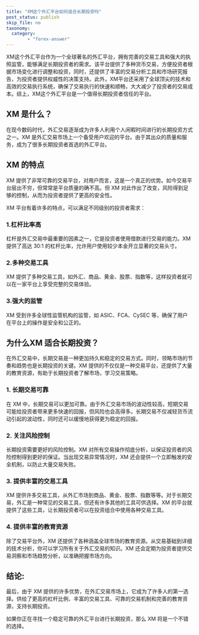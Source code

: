 ```yaml
---
title: "XM这个外汇平台如何适合长期投资吗"
post_status: publish
skip_file: no
taxonomy:
  category:
        - "forex-answer"
---
```


XM这个外汇平台作为一个全球著名的外汇平台，拥有完善的交易工具和强大的执照监管，能够满足长期投资者的需求。该平台提供了多种货币交易，方便投资者根据市场变化进行调整和投资，同时，还提供了丰富的交易分析工具和市场研究报告，为投资者提供权威性的决策支持。此外，XM平台还采用了全球顶尖的技术和高效的交易执行系统，确保了交易执行的快速和顺畅，大大减少了投资者的交易成本。综上，XM这个外汇平台是一个值得长期投资者信任的平台。

## XM 是什么？

在现今数码时代，外汇交易逐渐成为许多人利用个人闲暇时间进行的长期投资方式之一。XM 是外汇交易市场上一个备受用户欢迎的平台。由于其出众的质量和服务，成为了很多长期投资者首选的外汇平台。

## XM 的特点

XM 提供了非常可靠的交易平台，对用户而言，这是一个真正的优势。如今交易平台层出不穷，但常常是平台质量的确不高。但 XM 对此作出了改变，风险得到足够的控制，从而为投资者提供了更高的安全性。

XM 平台有着许多的特点，可以满足不同级别的投资者需求：

### 1.杠杆比率高

杠杆是外汇交易中最重要的因素之一，它是投资者使用借款进行交易的能力。XM 提供了高达 30:1 的杠杆比率，允许用户使用较少本金开立显著的交易头寸。

### 2.多种交易工具

XM 提供了多种交易工具，如外汇、商品、黄金、股票、指数等，这样投资者就可以在一家平台上享受完整的交易体验。

### 3.强大的监管

XM 受到许多全球性监管机构的监管，如 ASIC、FCA、CySEC 等，确保了用户在平台上的操作是安全和公正的。

## 为什么XM 适合长期投资？

在外汇交易中，长期交易是一种更加持久和稳定的交易方式。同时，领略市场的节奏和趋势也是长期投资的关键。XM 提供的不仅仅是一种交易平台，还提供了大量的教育资源，有助于长期投资者了解市场，学习交易策略。

### 1. 长期交易可靠

在 XM 中，长期交易可以更加可靠。由于外汇交易市场的波动性较高，短期交易可能给投资者带来更多快速的回报，但风险也会高得多。长期交易不仅减轻货币流动引起的波动性，同时还可以缓慢地获得更为稳定的回报。

### 2. 关注风险控制

长期投资需要更好的风险控制。XM 对所有交易操作彻底分析，以保证投资者的风险控制得到更好的保证。当出现交易异常情况时，XM 还会提供一个立即触发的安全机制，以防止大量交易失败。

### 3. 提供丰富的交易工具

XM 提供许多交易工具，从外汇市场到商品、黄金、股票、指数等等。对于长期交易，外汇是一种常见的交易工具，但还有许多其他的工具可供选择。XM 的平台就提供了这些工具，让长期投资者可以在投资组合中使用各种交易工具。

### 4. 提供丰富的教育资源

除了交易平台外，XM 还提供了各种涵盖全球市场的教育资源。从交易基础到详细的技术分析，你可以学习所有关于外汇交易的知识。XM 还会定期为投资者提供交易洞察和市场趋势分析，以准确把握市场方向。

## 结论:

最后，由于 XM 提供的许多优势，在外汇交易市场上，它成为了许多人的第一选择。供给了更高的杠杆比例、丰富的交易工具、可靠的交易机制和完善的教育资源，支持长期投资。

如果你正在寻找一个稳定可靠的外汇平台进行长期投资，那么 XM 将是一个不错的选择。